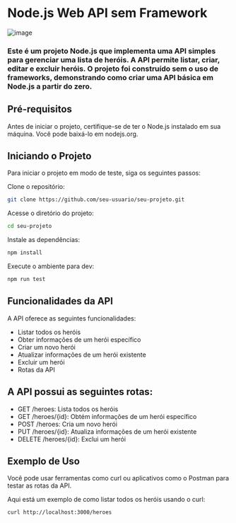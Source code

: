 # Node.js Web API sem Framework
![image](https://github.com/SuzukiJhor/Node.js-WebApi-No-Framework/assets/95131108/d7a32d78-717d-404d-9628-12ec1d3d0bd1)

### Este é um projeto Node.js que implementa uma API simples para gerenciar uma lista de heróis. A API permite listar, criar, editar e excluir heróis. O projeto foi construído sem o uso de frameworks, demonstrando como criar uma API básica em Node.js a partir do zero.

## Pré-requisitos
Antes de iniciar o projeto, certifique-se de ter o Node.js instalado em sua máquina. Você pode baixá-lo em nodejs.org.

## Iniciando o Projeto
Para iniciar o projeto em modo de teste, siga os seguintes passos:

Clone o repositório:

```bash
git clone https://github.com/seu-usuario/seu-projeto.git
```
Acesse o diretório do projeto:
```bash
cd seu-projeto
```
Instale as dependências:
```bash
npm install
```
Execute o ambiente para dev:
```bash
npm run test
```
## Funcionalidades da API
A API oferece as seguintes funcionalidades:

- Listar todos os heróis
- Obter informações de um herói específico
- Criar um novo herói
- Atualizar informações de um herói existente
- Excluir um herói
- Rotas da API
  
## A API possui as seguintes rotas:
- GET /heroes: Lista todos os heróis
- GET /heroes/{id}: Obtém informações de um herói específico
- POST /heroes: Cria um novo herói
- PUT /heroes/{id}: Atualiza informações de um herói existente
- DELETE /heroes/{id}: Exclui um herói

## Exemplo de Uso
Você pode usar ferramentas como curl ou aplicativos como o Postman para testar as rotas da API.

Aqui está um exemplo de como listar todos os heróis usando o curl:

```bash
curl http://localhost:3000/heroes
